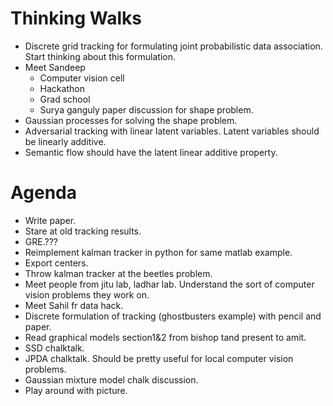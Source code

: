 # Thinking Walks
* Discrete grid tracking for formulating joint probabilistic data association. Start thinking about this formulation.
* Meet Sandeep
  * Computer vision cell
  * Hackathon
  * Grad school
  * Surya ganguly paper discussion for shape problem.
* Gaussian processes for solving the shape problem.
* Adversarial tracking with linear latent variables. Latent variables should be linearly additive.
* Semantic flow should have the latent linear additive property.

# Agenda
* Write paper.
* Stare at old tracking results.
* GRE.???
* Reimplement kalman tracker in python for same matlab example.
* Export centers.
* Throw kalman tracker at the beetles problem.
* Meet people from jitu lab, ladhar lab. Understand the sort of computer vision problems they work on.
* Meet Sahil fr data hack.
* Discrete formulation of tracking (ghostbusters example) with pencil and paper.
* Read graphical models section1&2 from bishop tand present to amit.
* SSD chalktalk.
* JPDA chalktalk. Should be pretty useful for local computer vision problems.
* Gaussian mixture model chalk discussion.
* Play around with picture.

